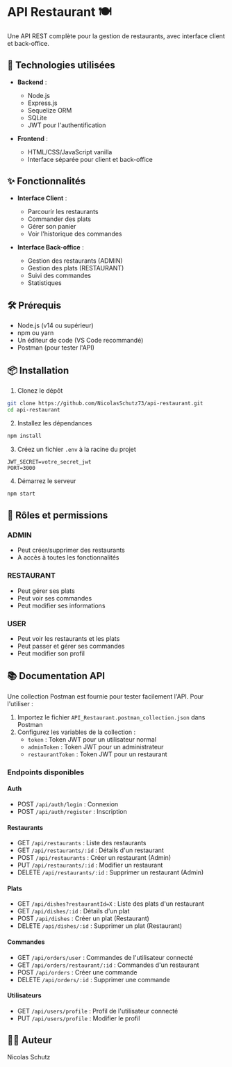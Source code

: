 # API Restaurant 🍽️

Une API REST complète pour la gestion de restaurants, avec interface client et back-office.

## 🚀 Technologies utilisées

- **Backend** :
  - Node.js
  - Express.js
  - Sequelize ORM
  - SQLite
  - JWT pour l'authentification

- **Frontend** :
  - HTML/CSS/JavaScript vanilla
  - Interface séparée pour client et back-office

## ✨ Fonctionnalités

- **Interface Client** :
  - Parcourir les restaurants
  - Commander des plats
  - Gérer son panier
  - Voir l'historique des commandes

- **Interface Back-office** :
  - Gestion des restaurants (ADMIN)
  - Gestion des plats (RESTAURANT)
  - Suivi des commandes
  - Statistiques

## 🛠️ Prérequis

- Node.js (v14 ou supérieur)
- npm ou yarn
- Un éditeur de code (VS Code recommandé)
- Postman (pour tester l'API)

## 📦 Installation

1. Clonez le dépôt
```bash
git clone https://github.com/NicolasSchutz73/api-restaurant.git
cd api-restaurant
```

2. Installez les dépendances
```bash
npm install
```

3. Créez un fichier `.env` à la racine du projet
```env
JWT_SECRET=votre_secret_jwt
PORT=3000
```

4. Démarrez le serveur
```bash
npm start
```

## 🔑 Rôles et permissions

### ADMIN
- Peut créer/supprimer des restaurants
- A accès à toutes les fonctionnalités

### RESTAURANT
- Peut gérer ses plats
- Peut voir ses commandes
- Peut modifier ses informations

### USER
- Peut voir les restaurants et les plats
- Peut passer et gérer ses commandes
- Peut modifier son profil

## 📚 Documentation API

Une collection Postman est fournie pour tester facilement l'API. Pour l'utiliser :

1. Importez le fichier `API_Restaurant.postman_collection.json` dans Postman
2. Configurez les variables de la collection :
   - `token` : Token JWT pour un utilisateur normal
   - `adminToken` : Token JWT pour un administrateur
   - `restaurantToken` : Token JWT pour un restaurant

### Endpoints disponibles

#### Auth
- POST `/api/auth/login` : Connexion
- POST `/api/auth/register` : Inscription

#### Restaurants
- GET `/api/restaurants` : Liste des restaurants
- GET `/api/restaurants/:id` : Détails d'un restaurant
- POST `/api/restaurants` : Créer un restaurant (Admin)
- PUT `/api/restaurants/:id` : Modifier un restaurant
- DELETE `/api/restaurants/:id` : Supprimer un restaurant (Admin)

#### Plats
- GET `/api/dishes?restaurantId=X` : Liste des plats d'un restaurant
- GET `/api/dishes/:id` : Détails d'un plat
- POST `/api/dishes` : Créer un plat (Restaurant)
- DELETE `/api/dishes/:id` : Supprimer un plat (Restaurant)

#### Commandes
- GET `/api/orders/user` : Commandes de l'utilisateur connecté
- GET `/api/orders/restaurant/:id` : Commandes d'un restaurant
- POST `/api/orders` : Créer une commande
- DELETE `/api/orders/:id` : Supprimer une commande

#### Utilisateurs
- GET `/api/users/profile` : Profil de l'utilisateur connecté
- PUT `/api/users/profile` : Modifier le profil

## 👨‍💻 Auteur

Nicolas Schutz
